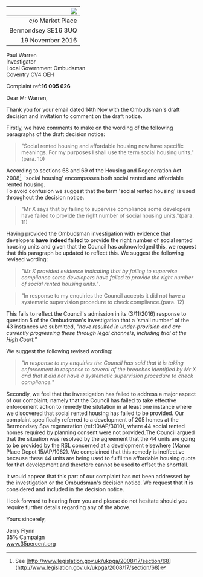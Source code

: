 | ![](http://35percent.org/img/london-borough-of-southwark-street-sign3.png) |
|------------:|
| c/o Market Place |
| Bermondsey SE16 3UQ |
| 19 November 2016 |

Paul Warren  
Investigator  
Local Government Ombudsman  
Coventry CV4 OEH

Complaint ref:__16 005 626__

Dear Mr Warren,

Thank you for your email dated 14th Nov with the Ombudsman's draft decision and 
invitation to comment on the draft notice.

Firstly, we have comments to make on the wording of the following paragraphs of 
the draft decision notice:

>"Social rented housing and affordable housing now have specific meanings. 
For my purposes I shall use the term social housing units."(para. 10)

According to sections 68 and 69 of the Housing and Regeneration Act 2008[^1], 
'social housing' encompasses both social rented and affordable rented housing.  
To avoid confusion we suggest that the term 'social rented housing' is used 
throughout the decision notice.

>"Mr X says that by failing to supervise compliance some developers have failed 
>to provide the right number of social housing units."(para. 11)

Having provided the Ombudsman investigation with evidence that developers 
__have indeed failed__ to provide the right number of social rented housing 
units and given that the Council has acknowledged this, we request that this 
paragraph be updated to reflect this. We suggest the following revised wording: 

>_"Mr X provided evidence indicating that by failing to supervise compliance 
some developers have failed to provide the right number of social rented 
housing units."_.

>"In response to my enquiries the Council accepts it did not have a systematic 
>supervision procedure to check compliance.(para. 12)

This fails to reflect the Council's admission in its (3/11/2016) response to 
question 5 of the Ombudsman's investigation that a 'small number' of the 43 
instances we submitted, _"have resulted in under-provision and are currently 
progressing these through legal channels, including trial at the High Court."_
 
We suggest the following revised wording:
>_"In response to my enquiries the Council has said that it is taking 
enforcement in response to several of the breaches identified by Mr X and that 
it did not have a systematic supervision procedure to check compliance._"

Secondly, we feel that the investigation has failed to address a major aspect 
of our complaint; namely that the Council has failed to take effective 
enforcement action to remedy the situtation in at least one instance where we 
discovered that social rented housing has failed to be provided. Our complaint 
specifically referred to a development of 205 homes at the Bermondsey Spa 
regeneration (ref:10/AP/3010), where 44 social rented homes required by 
planning consent were not provided.The Council argued that the situation was 
resolved by the agreement that the 44 units are going to be provided by the RSL 
concerned at a development elsewhere (Manor Place Depot 15/AP/1062). We 
complained that this remedy is ineffective because these 44 units are being 
used to fulfil the affordable housing quota for that development and therefore 
cannot be used to offset the shortfall.

It would appear that this part of our complaint has not been addressed by the 
investigation or the Ombudsman's decision notice. We request that it is 
considered and included in the decision notice. 

I look forward to hearing from you and please do not hesitate should you 
require further details regarding any of the above.

Yours sincerely,

Jerry Flynn  
35% Campaign  
www.35percent.org  

[^1]: See 
  [http://www.legislation.gov.uk/ukpga/2008/17/section/68](http://www.legislation.gov.uk/ukpga/2008/17/section/68)

